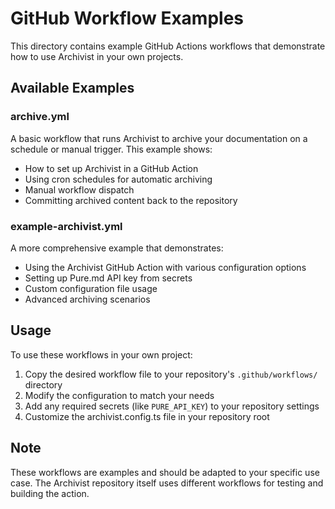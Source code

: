 # GitHub Workflow Examples

This directory contains example GitHub Actions workflows that demonstrate how to use Archivist in your own projects.

## Available Examples

### archive.yml
A basic workflow that runs Archivist to archive your documentation on a schedule or manual trigger. This example shows:
- How to set up Archivist in a GitHub Action
- Using cron schedules for automatic archiving
- Manual workflow dispatch
- Committing archived content back to the repository

### example-archivist.yml
A more comprehensive example that demonstrates:
- Using the Archivist GitHub Action with various configuration options
- Setting up Pure.md API key from secrets
- Custom configuration file usage
- Advanced archiving scenarios

## Usage

To use these workflows in your own project:

1. Copy the desired workflow file to your repository's `.github/workflows/` directory
2. Modify the configuration to match your needs
3. Add any required secrets (like `PURE_API_KEY`) to your repository settings
4. Customize the archivist.config.ts file in your repository root

## Note

These workflows are examples and should be adapted to your specific use case. The Archivist repository itself uses different workflows for testing and building the action.